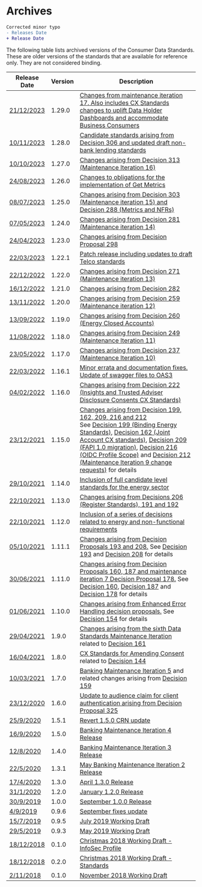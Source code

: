 # Archives

```diff
Corrected minor typo
- Releases Date
+ Release Date
```

The following table lists archived versions of the Consumer Data Standards.  These are older versions of the standards that are available for reference only.  They are not considered binding.

|Release Date|Version|Description|
|-------------|-------|-----------|
|<a href='https://consumerdatastandardsaustralia.github.io/standards-archives/standards-1.29.0/'>21/12/2023</a> | 1.29.0 | <a href='https://consumerdatastandardsaustralia.github.io/standards-archives/standards-1.29.0/'>Changes from maintenance iteration 17.  Also includes CX Standards changes to uplift Data Holder Dashboards and accommodate Business Consumers</a> |
|<a href='https://consumerdatastandardsaustralia.github.io/standards-archives/standards-1.28.0/'>10/11/2023</a> | 1.28.0 | <a href='https://consumerdatastandardsaustralia.github.io/standards-archives/standards-1.28.0/'>Candidate standards arising from Decision 306 and updated draft non-bank lending standards</a> |
|<a href='https://consumerdatastandardsaustralia.github.io/standards-archives/standards-1.27.0/'>10/10/2023</a> | 1.27.0 | <a href='https://consumerdatastandardsaustralia.github.io/standards-archives/standards-1.27.0/'>Changes arising from Decision 313 (Maintenance Iteration 16)</a> |
|<a href='https://consumerdatastandardsaustralia.github.io/standards-archives/standards-1.26.0/'>24/08/2023</a> | 1.26.0 | <a href='https://consumerdatastandardsaustralia.github.io/standards-archives/standards-1.26.0/'>Changes to obligations for the implementation of Get Metrics</a> |
|<a href='https://consumerdatastandardsaustralia.github.io/standards-archives/standards-1.25.0/'>08/07/2023</a>|1.25.0|<a href='https://consumerdatastandardsaustralia.github.io/standards-archives/standards-1.25.0/'>Changes arising from Decision 303 (Maintenance iteration 15) and Decision 288 (Metrics and NFRs)</a>|
|<a href='https://consumerdatastandardsaustralia.github.io/standards-archives/standards-1.24.0/'>07/05/2023</a>|1.24.0|<a href='https://consumerdatastandardsaustralia.github.io/standards-archives/standards-1.24.0/'>Changes arising from Decision 281 (Maintenance iteration 14)</a>|
|<a href='https://consumerdatastandardsaustralia.github.io/standards-archives/standards-1.23.0/'>24/04/2023</a>|1.23.0|<a href='https://consumerdatastandardsaustralia.github.io/standards-archives/standards-1.23.0/'>Changes arising from Decision Proposal 298</a>|
|<a href='https://consumerdatastandardsaustralia.github.io/standards-archives/standards-1.22.1/'>22/03/2023</a>|1.22.1|<a href='https://consumerdatastandardsaustralia.github.io/standards-archives/standards-1.22.1/'>Patch release including updates to draft Telco standards</a>|
|<a href='https://consumerdatastandardsaustralia.github.io/standards-archives/standards-1.22.0/'>22/12/2022</a>|1.22.0|<a href='https://consumerdatastandardsaustralia.github.io/standards-archives/standards-1.22.0/'>Changes arising from Decision 271 (Maintenance iteration 13)</a>|
|<a href='https://consumerdatastandardsaustralia.github.io/standards-archives/standards-1.21.0/'>16/12/2022</a>|1.21.0|<a href='https://consumerdatastandardsaustralia.github.io/standards-archives/standards-1.21.0/'>Changes arising from Decision 282</a>|
|<a href='https://consumerdatastandardsaustralia.github.io/standards-archives/standards-1.20.0/'>13/11/2022</a>|1.20.0|<a href='https://consumerdatastandardsaustralia.github.io/standards-archives/standards-1.20.0/'>Changes arising from Decision 259 (Maintenance iteration 12)</a>|
|<a href='https://consumerdatastandardsaustralia.github.io/standards-archives/standards-1.19.0/'>13/09/2022</a>|1.19.0|<a href='https://consumerdatastandardsaustralia.github.io/standards-archives/standards-1.19.0/'>Changes arising from Decision 260 (Energy Closed Accounts)</a>|
|<a href='https://consumerdatastandardsaustralia.github.io/standards-archives/standards-1.18.0/'>11/08/2022</a>|1.18.0|<a href='https://consumerdatastandardsaustralia.github.io/standards-archives/standards-1.18.0/'>Changes arising from Decision 249 (Maintenance Iteration 11)</a>|
|<a href='https://consumerdatastandardsaustralia.github.io/standards-archives/standards-1.17.0/'>23/05/2022</a>|1.17.0|<a href='https://consumerdatastandardsaustralia.github.io/standards-archives/standards-1.17.0/'>Changes arising from Decision 237 (Maintenance Iteration 10)</a>|
|<a href='https://consumerdatastandardsaustralia.github.io/standards-archives/standards-1.16.1/'>22/03/2022</a>|1.16.1|<a href='https://consumerdatastandardsaustralia.github.io/standards-archives/standards-1.16.1/'>Minor errata and documentation fixes.  Update of swagger files to OAS3</a>|
|<a href='https://consumerdatastandardsaustralia.github.io/standards-archives/standards-1.16.0/'>04/02/2022</a>|1.16.0|<a href='https://consumerdatastandardsaustralia.github.io/standards-archives/standards-1.16.0/'>Changes arising from Decision 222 (Insights and Trusted Adviser Disclosure Consents CX Standards)</a>|
|<a href='https://consumerdatastandardsaustralia.github.io/standards-archives/standards-1.15.0/'>23/12/2021</a>|1.15.0|<a href='https://consumerdatastandardsaustralia.github.io/standards-archives/standards-1.15.0/'>Changes arising from Decision 199, 162, 209, 216 and 212</a> </br>See [Decision 199 (Binding Energy Standards)](https://github.com/ConsumerDataStandardsAustralia/standards/issues/199), [Decision 162 (Joint Account CX standards)](https://github.com/ConsumerDataStandardsAustralia/standards/issues/162), [Decision 209 (FAPI 1.0 migration)](https://github.com/ConsumerDataStandardsAustralia/standards/issues/209), [Decision 216 (OIDC Profile Scope)](https://github.com/ConsumerDataStandardsAustralia/standards/issues/216) and [Decision 212 (Maintenance Iteration 9 change requests)](https://github.com/ConsumerDataStandardsAustralia/standards/issues/212) for details|
|<a href='https://consumerdatastandardsaustralia.github.io/standards-archives/standards-1.14.0/'>29/10/2021</a>|1.14.0|<a href='https://consumerdatastandardsaustralia.github.io/standards-archives/standards-1.14.0/'>Inclusion of full candidate level standards for the energy sector</a>|
|<a href='https://consumerdatastandardsaustralia.github.io/standards-archives/standards-1.13.0/'>22/10/2021</a>|1.13.0|<a href='https://consumerdatastandardsaustralia.github.io/standards-archives/standards-1.13.0/'>Changes arising from Decisions 206 (Register Standards), 191 and 192</a>|
|<a href='https://consumerdatastandardsaustralia.github.io/standards-archives/standards-1.12.0/'>22/10/2021</a>|1.12.0|<a href='https://consumerdatastandardsaustralia.github.io/standards-archives/standards-1.12.0/'>Inclusion of a series of decisions related to energy and non-functional requirements</a>|
|<a href='https://consumerdatastandardsaustralia.github.io/standards-archives/standards-1.11.1/'>05/10/2021</a>|1.11.1|<a href='https://consumerdatastandardsaustralia.github.io/standards-archives/standards-1.11.1/'>Changes arising from Decision Proposals 193 and 208.</a> See [Decision 193](https://github.com/ConsumerDataStandardsAustralia/standards/issues/193) and [Decision 208](https://github.com/ConsumerDataStandardsAustralia/standards/issues/208) for details |
|<a href='https://consumerdatastandardsaustralia.github.io/standards-archives/standards-1.11.0/'>30/06/2021</a>|1.11.0|<a href='https://consumerdatastandardsaustralia.github.io/standards-archives/standards-1.11.0/'>Changes arising from Decision Proposals 160, 187 and maintenance iteration 7 Decision Proposal 178.</a> See [Decision 160](https://github.com/ConsumerDataStandardsAustralia/standards/issues/160), [Decision 187](https://github.com/ConsumerDataStandardsAustralia/standards/issues/187) and [Decision 178](https://github.com/ConsumerDataStandardsAustralia/standards/issues/178) for details |
|<a href='https://consumerdatastandardsaustralia.github.io/standards-archives/standards-1.10.0/'>01/06/2021</a>|1.10.0|<a href='https://consumerdatastandardsaustralia.github.io/standards-archives/standards-1.10.0/'>Changes arising from Enhanced Error Handling decision proposals.</a> See [Decision 154](https://github.com/ConsumerDataStandardsAustralia/standards/issues/154) for details |
|<a href='https://consumerdatastandardsaustralia.github.io/standards-archives/standards-1.9.0/'>29/04/2021</a>|1.9.0|<a href='https://consumerdatastandardsaustralia.github.io/standards-archives/standards-1.9.0/'>Changes arising from the sixth Data Standards Maintenance Iteration</a> related to [Decision 161](https://github.com/ConsumerDataStandardsAustralia/standards/issues/161) |
|<a href='https://consumerdatastandardsaustralia.github.io/standards-archives/standards-1.8.0/'>16/04/2021</a>|1.8.0|<a href='https://consumerdatastandardsaustralia.github.io/standards-archives/standards-1.8.0/'>CX Standards for Amending Consent</a> related to [Decision 144](https://github.com/ConsumerDataStandardsAustralia/standards/issues/144)
|<a href='https://consumerdatastandardsaustralia.github.io/standards-archives/standards-1.7.0/'>10/03/2021</a>|1.7.0|<a href='https://consumerdatastandardsaustralia.github.io/standards-archives/standards-1.7.0/'>Banking Maintenance Iteration 5</a> and related changes arising from [Decision 159](https://github.com/ConsumerDataStandardsAustralia/standards/issues/159)
|<a href='https://consumerdatastandardsaustralia.github.io/standards-archives/standards-1.6.0/'>23/12/2020</a>|1.6.0|<a href='https://consumerdatastandardsaustralia.github.io/standards-archives/standards-1.6.0/'>Update to audience claim for client authentication arising from Decision Proposal 325</a>
|<a href='https://consumerdatastandardsaustralia.github.io/standards-archives/standards-1.5.1/'>25/9/2020</a>|1.5.1|<a href='https://consumerdatastandardsaustralia.github.io/standards-archives/standards-1.5.1/'>Revert 1.5.0 CRN update</a>
|<a href='https://consumerdatastandardsaustralia.github.io/standards-archives/standards-1.5.0/'>16/9/2020</a>|1.5.0|<a href='https://consumerdatastandardsaustralia.github.io/standards-archives/standards-1.5.0/'>Banking Maintenance Iteration 4 Release</a>
|<a href='https://consumerdatastandardsaustralia.github.io/standards-archives/standards-1.4.0/'>12/8/2020</a>|1.4.0|<a href='https://consumerdatastandardsaustralia.github.io/standards-archives/standards-1.4.0/'>Banking Maintenance Iteration 3 Release</a>
|<a href='https://consumerdatastandardsaustralia.github.io/standards-archives/standards-1.3.1/'>22/5/2020</a>|1.3.1|<a href='https://consumerdatastandardsaustralia.github.io/standards-archives/standards-1.3.1/'>May Banking Maintenance Iteration 2 Release</a>|
|<a href='https://consumerdatastandardsaustralia.github.io/standards-archives/standards-1.3.0/'>17/4/2020</a>|1.3.0|<a href='https://consumerdatastandardsaustralia.github.io/standards-archives/standards-1.3.0/'>April 1.3.0 Release</a>|
|<a href='https://consumerdatastandardsaustralia.github.io/standards-archives/standards-1.2.0/'>31/1/2020</a>|1.2.0|<a href='https://consumerdatastandardsaustralia.github.io/standards-archives/standards-1.2.0/'>January 1.2.0 Release</a>|
|<a href='https://consumerdatastandardsaustralia.github.io/standards-archives/standards-1.0.0/'>30/9/2019</a>|1.0.0|<a href='https://consumerdatastandardsaustralia.github.io/standards-archives/standards-1.0.0/'>September 1.0.0 Release</a>|
|<a href='https://consumerdatastandardsaustralia.github.io/standards-archives/standards-0.9.6/'>4/9/2019</a>|0.9.6|<a href='https://consumerdatastandardsaustralia.github.io/standards-archives/standards-0.9.6/'>September fixes update</a>|
|<a href='https://consumerdatastandardsaustralia.github.io/standards-archives/standards-0.9.5/'>15/7/2019</a>|0.9.5|<a href='https://consumerdatastandardsaustralia.github.io/standards-archives/standards-0.9.5/'>July 2019 Working Draft</a>|
|<a href='https://consumerdatastandardsaustralia.github.io/standards-archives/standards-0.9.3/'>29/5/2019</a>|0.9.3|<a href='https://consumerdatastandardsaustralia.github.io/standards-archives/standards-0.9.3/'>May 2019 Working Draft</a>|
|<a href='https://consumerdatastandardsaustralia.github.io/standards-archives/infosec-0.1/'>18/12/2018</a>|0.1.0|<a href='https://consumerdatastandardsaustralia.github.io/standards-archives/infosec-0.1/'>Christmas 2018 Working Draft - InfoSec Profile</a>|
|<a href='https://consumerdatastandardsaustralia.github.io/standards-archives/standards-0.20/'>18/12/2018</a>|0.2.0|<a href='https://consumerdatastandardsaustralia.github.io/standards-archives/standards-0.20/'>Christmas 2018 Working Draft - Standards</a>|
|<a href='https://consumerdatastandardsaustralia.github.io/standards-archives/standards-0.1/'>2/11/2018</a>|0.1.0|<a href='https://consumerdatastandardsaustralia.github.io/standards-archives/standards-0.1/'>November 2018 Working Draft</a>|
